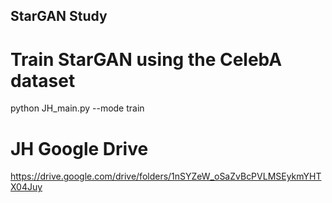 ## StarGAN Study

# Train StarGAN using the CelebA dataset
python JH_main.py --mode train
# JH Google Drive
https://drive.google.com/drive/folders/1nSYZeW_oSaZvBcPVLMSEykmYHTX04Juy
